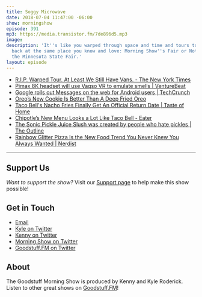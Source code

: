 ```yaml
---
title: Soggy Microwave
date: 2018-07-04 11:47:00 -06:00
show: morningshow
episode: 391
mp3: https://media.transistor.fm/7de896d5.mp3
image: 
description: 'It''s like you warped through space and time and tours to arrive right
  back at the same place you know and love: Morning Show''s Fair or Not Game featuring
  the Minnesota State Fair.'
layout: episode
---
```


- [R.I.P. Warped Tour. At Least We Still Have Vans. - The New York Times](https://www.nytimes.com/2018/07/03/style/warped-tour-vans.html?partner=rss&emc=rss)
- [Pimax 8K headset will use Vaqso VR to emulate smells | VentureBeat](https://venturebeat.com/2018/06/18/pimax-8k-headset-will-use-vaqso-vr-to-emulate-smells/)
- [Google rolls out Messages on the web for Android users | TechCrunch](https://techcrunch.com/2018/06/18/android-users-can-now-message-from-the-web/)
- [Oreo’s New Cookie Is Better Than A Deep Fried Oreo](https://www.delish.com/food-news/a21751871/oreo-state-fair-cookie-deep-fried-oreo/)
- [Taco Bell's Nacho Fries Finally Get An Official Return Date | Taste of Home](https://www.tasteofhome.com/article/taco-bell-nacho-fries/)
- [Chipotle’s New Menu Looks a Lot Like Taco Bell - Eater](https://www.eater.com/2018/6/21/17490194/chipotle-new-menu-items-quesadilla-nachos-tostada-taco-bell)
- [The Sonic Pickle Juice Slush was created by people who hate pickles | The Outline](https://theoutline.com/post/5058/sonic-pickle-juice-slush-review?zd=1&zi=run2coc3)
- [Rainbow Glitter Pizza Is the New Food Trend You Never Knew You Always Wanted | Nerdist](https://nerdist.com/rainbow-glitter-pizza/)

---

## Support Us

*Want to support the show?* Visit our [Support page](https://goodstuff.fm/support) to help make this show possible!

## Get in Touch

- [Email](mailto:kyle@goodstuff.fm)
- [Kyle on Twitter](http://twitter.com/dogburps)
- [Kenny on Twitter](http://twitter.com/pizzarobotics)
- [Morning Show on Twitter](http://twitter.com/morningshowam)
- [Goodstuff.FM on Twitter](http://twitter.com/goodstufffm)

## About

The Goodstuff Morning Show is produced by Kenny and Kyle Roderick. Listen to other great shows on [Goodstuff.FM](http://goodstuff.fm/shows)!